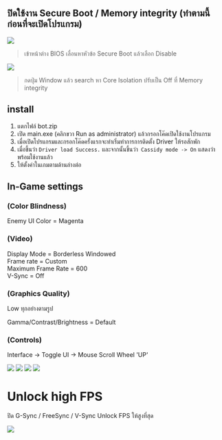 ## ปิดใช้งาน Secure Boot / Memory integrity (ทำตามนี้ก่อนที่จะเปิดโปรแกรม)

![](https://blog.janjan.net/wp/wp-content/uploads/2022/10/asrock-uefi-secure-boot-enabled-02.jpg)
> เข้าหน้าต่าง BIOS เลื่อนหาหัวข้อ Secure Boot แล้วเลือก Disable

![](https://media.discordapp.net/attachments/1031662726046552084/1047121351405731881/image.png)
> กดปุ่ม Window แล้ว search หา Core Isolation ปรับเป็น Off ที่ Memory integrity

## install

1. แตกไฟล์ bot.zip 
2. เปิด main.exe (คลิกขวา Run as administrator) แล้วกรอกโค๊ดเปิดใช้งานโปรแกรม
3. เมื่อเปิดโปรแกรมและกรอกโค๊ดครั้งแรกจะทำเริ่มทำการการติดตั้ง Driver ให้รอสักพัก
4. เมื่อขึ้นว่า ```Driver load Success.``` และจากนั้นขึ้นว่า``` Cassidy mode -> On``` แสดงว่าพร้อมใช้งานแล้ว
5. ให้ตั้งค่าในเกมตามด้านล่างต่อ

## In-Game settings

### (Color Blindness) <br />
Enemy UI Color  =  Magenta

### (Video) <br />
Display Mode = Borderless Windowed <br />
Frame rate = Custom <br />
Maximum Frame Rate = 600 <br />
V-Sync = Off

### (Graphics Quality) <br />
Low ทุกอย่างตามรูป

Gamma/Contrast/Brightness = Default

### (Controls) <br />
Interface -> Toggle UI -> Mouse Scroll Wheel 'UP'

![](https://i.imgur.com/INbk0xj.png)
![](https://i.imgur.com/zkeczgN.png)
![](https://i.imgur.com/BC0bRWu.png)
![](https://media.discordapp.net/attachments/1034460902608617593/1046945759599276103/image.png?width=1083&height=609)

# Unlock high FPS

ปิด G-Sync / FreeSync / V-Sync Unlock FPS ให้สูงที่สุด

![](https://i.imgur.com/OsqeQf1.png)

